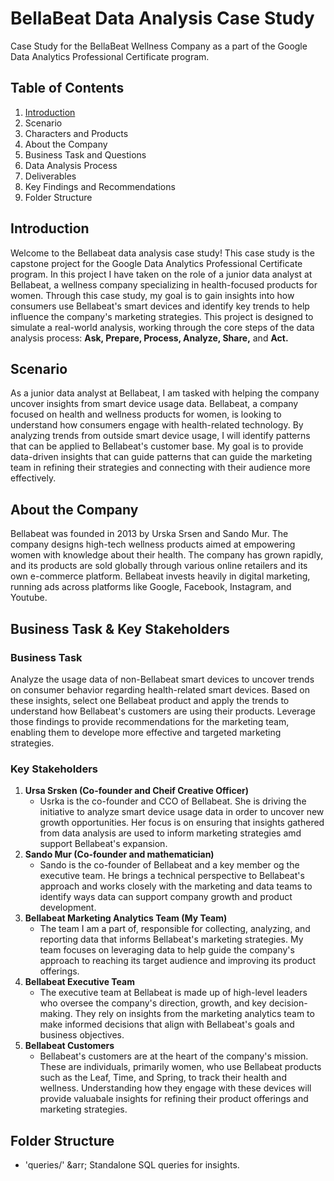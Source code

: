 # BellaBeat Data Analysis Case Study
Case Study for the BellaBeat Wellness Company as a part of the Google Data Analytics Professional Certificate program.

## Table of Contents
1. [Introduction](https://github.com/mccormickal/BellaBeat-Case-Study/edit/main/README.md#introduction)
2. Scenario
3. Characters and Products
4. About the Company
5. Business Task and Questions
6. Data Analysis Process
7. Deliverables
8. Key Findings and Recommendations
9. Folder Structure
   


## Introduction
Welcome to the Bellabeat data analysis case study! This case study is the capstone project for the Google Data Analytics Professional Certificate program. In this project I have taken on the role of a junior data analyst at Bellabeat, a wellness company specializing in health-focused products for women. Through this case study, my goal is to gain insights into how consumers use Bellabeat's smart devices and identify key trends to help influence the company's marketing strategies. This project is designed to simulate a real-world analysis, working through the core steps of the data analysis process: **Ask, Prepare, Process, Analyze, Share,** and **Act.** 


## Scenario
As a junior data analyst at Bellabeat, I am tasked with helping the company uncover insights from smart device usage data. Bellabeat, a company focused on health and wellness products for women, is looking to understand how consumers engage with health-related technology. By analyzing trends from outside smart device usage, I will identify patterns that can be applied to Bellabeat's customer base. My goal is to provide data-driven insights that can guide patterns that can guide the marketing team in refining their strategies and connecting with their audience more effectively.  


## About the Company
Bellabeat was founded in 2013 by Urska Srsen and Sando Mur. The company designs high-tech wellness products aimed at empowering women with knowledge about their health. The company has grown rapidly, and its products are sold globally through various online retailers and its own e-commerce platform. Bellabeat invests heavily in digital marketing, running ads across platforms like Google, Facebook, Instagram, and Youtube.


## Business Task & Key Stakeholders
### Business Task
Analyze the usage data of non-Bellabeat smart devices to uncover trends on consumer behavior regarding health-related smart devices. Based on these insights, select one Bellabeat product and apply the trends to understand how Bellabeat's customers are using their products. Leverage those findings to provide recommendations for the marketing team, enabling them to develope more effective and targeted marketing strategies.
### Key Stakeholders
1. **Ursa Srsken (Co-founder and Cheif Creative Officer)**
   * Usrka is the co-founder and CCO of Bellabeat. She is driving the initiative to analyze smart device usage data in order to uncover new growth opportunities. Her focus is on ensuring that insights gathered from data analysis are used to inform marketing strategies amd support Bellabeat's expansion.
2. **Sando Mur (Co-founder and mathematician)**
   * Sando is the co-founder of Bellabeat and a key member og the executive team. He brings a technical perspective to Bellabeat's approach and works closely with the marketing and data teams to identify ways data can support company growth and product development.
3. **Bellabeat Marketing Analytics Team (My Team)**
   * The team I am a part of, responsible for collecting, analyzing, and reporting data that informs Bellabeat's marketing strategies. My team focuses on leveraging data to help guide the company's approach to reaching its target audience and improving its product offerings.
4. **Bellabeat Executive Team**
   * The executive team at Bellabeat is made up of high-level leaders who oversee the company's direction, growth, and key decision-making. They rely on insights from the marketing analytics team to make informed decisions that align with Bellabeat's goals and business objectives.
5. **Bellabeat Customers**
   * Bellabeat's customers are at the heart of the company's mission. These are individuals, primarily women, who use Bellabeat products such as the Leaf, Time, and Spring, to track their health and wellness. Understanding how they engage with these devices will provide valuabale insights for refining their product offerings and marketing strategies.


## Folder Structure
* 'queries/' &arr; Standalone SQL queries for insights.
